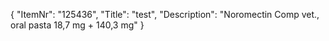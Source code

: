 {
  "ItemNr": "125436",
  "Title": "test",
  "Description": "Noromectin Comp vet., oral pasta 18,7 mg + 140,3 mg"
}
